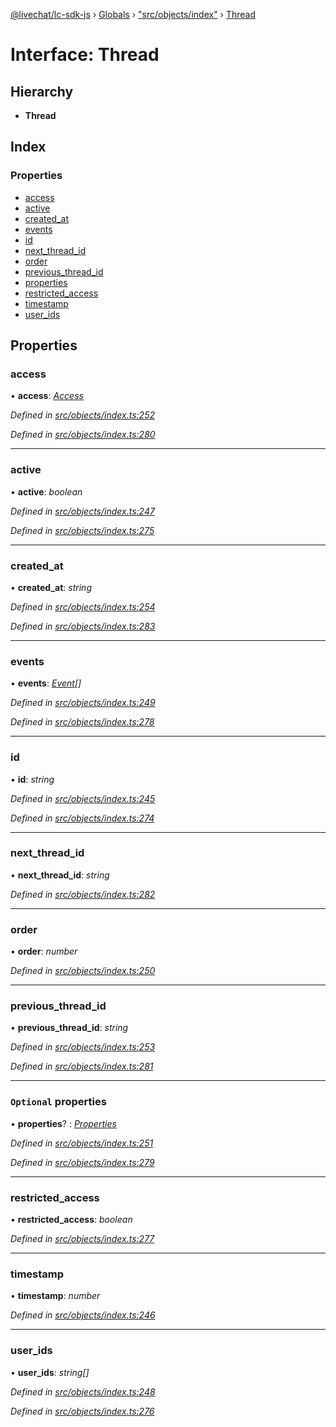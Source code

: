 [@livechat/lc-sdk-js](../README.md) › [Globals](../globals.md) › ["src/objects/index"](../modules/_src_objects_index_.md) › [Thread](_src_objects_index_.thread.md)

# Interface: Thread

## Hierarchy

* **Thread**

## Index

### Properties

* [access](_src_objects_index_.thread.md#access)
* [active](_src_objects_index_.thread.md#active)
* [created_at](_src_objects_index_.thread.md#created_at)
* [events](_src_objects_index_.thread.md#events)
* [id](_src_objects_index_.thread.md#id)
* [next_thread_id](_src_objects_index_.thread.md#next_thread_id)
* [order](_src_objects_index_.thread.md#order)
* [previous_thread_id](_src_objects_index_.thread.md#previous_thread_id)
* [properties](_src_objects_index_.thread.md#optional-properties)
* [restricted_access](_src_objects_index_.thread.md#restricted_access)
* [timestamp](_src_objects_index_.thread.md#timestamp)
* [user_ids](_src_objects_index_.thread.md#user_ids)

## Properties

###  access

• **access**: *[Access](_src_objects_index_.access.md)*

*Defined in [src/objects/index.ts:252](https://github.com/livechat/lc-sdk-js/blob/d0a32c0/src/objects/index.ts#L252)*

*Defined in [src/objects/index.ts:280](https://github.com/livechat/lc-sdk-js/blob/d0a32c0/src/objects/index.ts#L280)*

___

###  active

• **active**: *boolean*

*Defined in [src/objects/index.ts:247](https://github.com/livechat/lc-sdk-js/blob/d0a32c0/src/objects/index.ts#L247)*

*Defined in [src/objects/index.ts:275](https://github.com/livechat/lc-sdk-js/blob/d0a32c0/src/objects/index.ts#L275)*

___

###  created_at

• **created_at**: *string*

*Defined in [src/objects/index.ts:254](https://github.com/livechat/lc-sdk-js/blob/d0a32c0/src/objects/index.ts#L254)*

*Defined in [src/objects/index.ts:283](https://github.com/livechat/lc-sdk-js/blob/d0a32c0/src/objects/index.ts#L283)*

___

###  events

• **events**: *[Event](../modules/_src_objects_index_.md#event)[]*

*Defined in [src/objects/index.ts:249](https://github.com/livechat/lc-sdk-js/blob/d0a32c0/src/objects/index.ts#L249)*

*Defined in [src/objects/index.ts:278](https://github.com/livechat/lc-sdk-js/blob/d0a32c0/src/objects/index.ts#L278)*

___

###  id

• **id**: *string*

*Defined in [src/objects/index.ts:245](https://github.com/livechat/lc-sdk-js/blob/d0a32c0/src/objects/index.ts#L245)*

*Defined in [src/objects/index.ts:274](https://github.com/livechat/lc-sdk-js/blob/d0a32c0/src/objects/index.ts#L274)*

___

###  next_thread_id

• **next_thread_id**: *string*

*Defined in [src/objects/index.ts:282](https://github.com/livechat/lc-sdk-js/blob/d0a32c0/src/objects/index.ts#L282)*

___

###  order

• **order**: *number*

*Defined in [src/objects/index.ts:250](https://github.com/livechat/lc-sdk-js/blob/d0a32c0/src/objects/index.ts#L250)*

___

###  previous_thread_id

• **previous_thread_id**: *string*

*Defined in [src/objects/index.ts:253](https://github.com/livechat/lc-sdk-js/blob/d0a32c0/src/objects/index.ts#L253)*

*Defined in [src/objects/index.ts:281](https://github.com/livechat/lc-sdk-js/blob/d0a32c0/src/objects/index.ts#L281)*

___

### `Optional` properties

• **properties**? : *[Properties](_src_objects_index_.properties.md)*

*Defined in [src/objects/index.ts:251](https://github.com/livechat/lc-sdk-js/blob/d0a32c0/src/objects/index.ts#L251)*

*Defined in [src/objects/index.ts:279](https://github.com/livechat/lc-sdk-js/blob/d0a32c0/src/objects/index.ts#L279)*

___

###  restricted_access

• **restricted_access**: *boolean*

*Defined in [src/objects/index.ts:277](https://github.com/livechat/lc-sdk-js/blob/d0a32c0/src/objects/index.ts#L277)*

___

###  timestamp

• **timestamp**: *number*

*Defined in [src/objects/index.ts:246](https://github.com/livechat/lc-sdk-js/blob/d0a32c0/src/objects/index.ts#L246)*

___

###  user_ids

• **user_ids**: *string[]*

*Defined in [src/objects/index.ts:248](https://github.com/livechat/lc-sdk-js/blob/d0a32c0/src/objects/index.ts#L248)*

*Defined in [src/objects/index.ts:276](https://github.com/livechat/lc-sdk-js/blob/d0a32c0/src/objects/index.ts#L276)*
